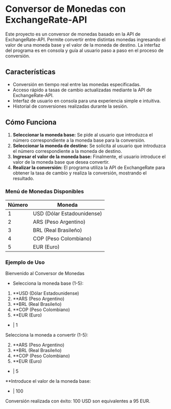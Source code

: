 # Conversor de Monedas con ExchangeRate-API

Este proyecto es un conversor de monedas basado en la API de ExchangeRate-API. Permite convertir entre distintas monedas ingresando el valor de una moneda base y el valor de la moneda de destino. La interfaz del programa es en consola y guía al usuario paso a paso en el proceso de conversión.

## Características

- Conversión en tiempo real entre las monedas especificadas.
- Acceso rápido a tasas de cambio actualizadas mediante la API de ExchangeRate-API.
- Interfaz de usuario en consola para una experiencia simple e intuitiva.
- Historial de conversiones realizadas durante la sesión.

## Cómo Funciona

1. **Seleccionar la moneda base:** Se pide al usuario que introduzca el número correspondiente a la moneda base para la conversión.
2. **Seleccionar la moneda de destino:** Se solicita al usuario que introduzca el número correspondiente a la moneda de destino.
3. **Ingresar el valor de la moneda base:** Finalmente, el usuario introduce el valor de la moneda base que desea convertir.
4. **Realizar la conversión:** El programa utiliza la API de ExchangeRate para obtener la tasa de cambio y realiza la conversión, mostrando el resultado.

### Menú de Monedas Disponibles

| Número | Moneda                   |
|--------|---------------------------|
| 1      | USD (Dólar Estadounidense) |
| 2      | ARS (Peso Argentino)       |
| 3      | BRL (Real Brasileño)       |
| 4      | COP (Peso Colombiano)      |
| 5      | EUR (Euro)                 |

### Ejemplo de Uso

Bienvenido al Conversor de Monedas

- Selecciona la moneda base (1-5):

1. **USD (Dólar Estadounidense)
2. **ARS (Peso Argentino)
3. **BRL (Real Brasileño)
4. **COP (Peso Colombiano)
5. **EUR (Euro)
   
- | 1

Selecciona la moneda a convertir (1-5):

2. **ARS (Peso Argentino)
3. **BRL (Real Brasileño)
4. **COP (Peso Colombiano)
5. **EUR (Euro)
   
- | 5

**Introduce el valor de la moneda base:

- | 100

Conversión realizada con éxito: 100 USD son equivalentes a 95 EUR.
